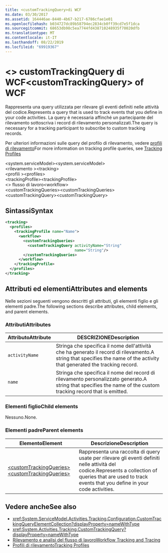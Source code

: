 ```yaml
---
title: <customTrackingQuery>di WCF
ms.date: 03/30/2017
ms.assetid: 164446ae-8440-4b67-b217-6786cfae1e01
ms.openlocfilehash: b034727dc89b58794ec2834cb0ff39cd7e5f1dca
ms.sourcegitcommit: 68653db98c5ea7744fd438710248935f70020dfb
ms.translationtype: MT
ms.contentlocale: it-IT
ms.lasthandoff: 08/22/2019
ms.locfileid: "69919367"
---
```

# <a name="customtrackingquery-of-wcf"></a><span data-ttu-id="83723-102">\<> customTrackingQuery di WCF</span><span class="sxs-lookup"><span data-stu-id="83723-102">\<customTrackingQuery> of WCF</span></span>

<span data-ttu-id="83723-103">Rappresenta una query utilizzata per rilevare gli eventi definiti nelle attività del codice.</span><span class="sxs-lookup"><span data-stu-id="83723-103">Represents a query that is used to track events that you define in your code activities.</span></span> <span data-ttu-id="83723-104">La query è necessaria affinché un partecipante del rilevamento sottoscriva i record di rilevamento personalizzati.</span><span class="sxs-lookup"><span data-stu-id="83723-104">The query is necessary for a tracking participant to subscribe to custom tracking records.</span></span>

<span data-ttu-id="83723-105">Per ulteriori informazioni sulle query del profilo di rilevamento, vedere [profili di rilevamento](../../../windows-workflow-foundation/tracking-profiles.md)</span><span class="sxs-lookup"><span data-stu-id="83723-105">For more information on tracking profile queries, see [Tracking Profiles](../../../windows-workflow-foundation/tracking-profiles.md)</span></span>  
  
<span data-ttu-id="83723-106">\<system.serviceModel></span><span class="sxs-lookup"><span data-stu-id="83723-106">\<system.serviceModel></span></span>  
<span data-ttu-id="83723-107">\<rilevamento ></span><span class="sxs-lookup"><span data-stu-id="83723-107">\<tracking></span></span>  
<span data-ttu-id="83723-108">\<profili ></span><span class="sxs-lookup"><span data-stu-id="83723-108">\<profiles></span></span>  
<span data-ttu-id="83723-109">\<trackingProfile></span><span class="sxs-lookup"><span data-stu-id="83723-109">\<trackingProfile></span></span>  
<span data-ttu-id="83723-110">\<> flusso di lavoro</span><span class="sxs-lookup"><span data-stu-id="83723-110">\<workflow></span></span>  
<span data-ttu-id="83723-111">\<customTrackingQueries></span><span class="sxs-lookup"><span data-stu-id="83723-111">\<customTrackingQueries></span></span>  
<span data-ttu-id="83723-112">\<customTrackingQuery></span><span class="sxs-lookup"><span data-stu-id="83723-112">\<customTrackingQuery></span></span>  
  
## <a name="syntax"></a><span data-ttu-id="83723-113">Sintassi</span><span class="sxs-lookup"><span data-stu-id="83723-113">Syntax</span></span>  
  
```xml  
<tracking>
  <profiles>
    <trackingProfile name="Name">
      <workflow>
        <customTrackingQueries>
          <customTrackingQuery activityName="String"
                               name="String"/>
        </customTrackingQueries>
      </workflow>
    </trackingProfile>
  </profiles>
</tracking>
```  
  
## <a name="attributes-and-elements"></a><span data-ttu-id="83723-114">Attributi ed elementi</span><span class="sxs-lookup"><span data-stu-id="83723-114">Attributes and elements</span></span>  

<span data-ttu-id="83723-115">Nelle sezioni seguenti vengono descritti gli attributi, gli elementi figlio e gli elementi padre.</span><span class="sxs-lookup"><span data-stu-id="83723-115">The following sections describe attributes, child elements, and parent elements.</span></span>  
  
### <a name="attributes"></a><span data-ttu-id="83723-116">Attributi</span><span class="sxs-lookup"><span data-stu-id="83723-116">Attributes</span></span>  
  
|<span data-ttu-id="83723-117">Attributo</span><span class="sxs-lookup"><span data-stu-id="83723-117">Attribute</span></span>|<span data-ttu-id="83723-118">DESCRIZIONE</span><span class="sxs-lookup"><span data-stu-id="83723-118">Description</span></span>|  
|---------------|-----------------|  
|`activityName`|<span data-ttu-id="83723-119">Stringa che specifica il nome dell'attività che ha generato il record di rilevamento.</span><span class="sxs-lookup"><span data-stu-id="83723-119">A string that specifies the name of the activity that generated the tracking record.</span></span>|  
|`name`|<span data-ttu-id="83723-120">Stringa che specifica il nome del record di rilevamento personalizzato generato.</span><span class="sxs-lookup"><span data-stu-id="83723-120">A string that specifies the name of the custom tracking record that is emitted.</span></span>|  
  
### <a name="child-elements"></a><span data-ttu-id="83723-121">Elementi figlio</span><span class="sxs-lookup"><span data-stu-id="83723-121">Child elements</span></span>

<span data-ttu-id="83723-122">Nessuno.</span><span class="sxs-lookup"><span data-stu-id="83723-122">None.</span></span>

### <a name="parent-elements"></a><span data-ttu-id="83723-123">Elementi padre</span><span class="sxs-lookup"><span data-stu-id="83723-123">Parent elements</span></span>

|<span data-ttu-id="83723-124">Elemento</span><span class="sxs-lookup"><span data-stu-id="83723-124">Element</span></span>|<span data-ttu-id="83723-125">Descrizione</span><span class="sxs-lookup"><span data-stu-id="83723-125">Description</span></span>|  
|-------------|-----------------|  
|[<span data-ttu-id="83723-126">\<customTrackingQueries></span><span class="sxs-lookup"><span data-stu-id="83723-126">\<customTrackingQueries></span></span>](customtrackingqueries-of-wcf.md)|<span data-ttu-id="83723-127">Rappresenta una raccolta di query usate per rilevare gli eventi definiti nelle attività del codice.</span><span class="sxs-lookup"><span data-stu-id="83723-127">Represents a collection of queries that are used to track events that you define in your code activities.</span></span>|
  
## <a name="see-also"></a><span data-ttu-id="83723-128">Vedere anche</span><span class="sxs-lookup"><span data-stu-id="83723-128">See also</span></span>

- <xref:System.ServiceModel.Activities.Tracking.Configuration.CustomTrackingQueryElementCollection?displayProperty=nameWithType>
- <xref:System.Activities.Tracking.CustomTrackingQuery?displayProperty=nameWithType>
- [<span data-ttu-id="83723-129">Rilevamento e analisi del flusso di lavoro</span><span class="sxs-lookup"><span data-stu-id="83723-129">Workflow Tracking and Tracing</span></span>](../../../windows-workflow-foundation/workflow-tracking-and-tracing.md)
- [<span data-ttu-id="83723-130">Profili di rilevamento</span><span class="sxs-lookup"><span data-stu-id="83723-130">Tracking Profiles</span></span>](../../../windows-workflow-foundation/tracking-profiles.md)

